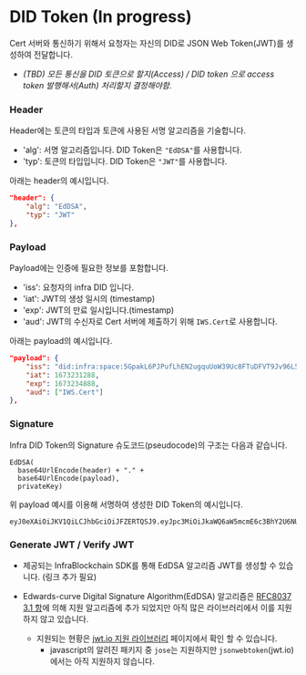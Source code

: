 # DID Token (In progress)

Cert 서버와 통신하기 위해서 요청자는 자신의 DID로 JSON Web Token(JWT)를 생성하여 전달합니다.

- _(TBD) 모든 통신을 DID 토큰으로 할지(Access) / DID token 으로 access token 발행해서(Auth) 처리할지 결정해야함._

### Header

Header에는 토큰의 타입과 토큰에 사용된 서명 알고리즘을 기술합니다.

- 'alg': 서명 알고리즘입니다. DID Token은 `"EdDSA"`를 사용합니다.
- 'typ': 토큰의 타입입니다. DID Token은 `"JWT"`를 사용합니다.

아래는 header의 예시입니다.

```json
"header": {
    "alg": "EdDSA",
    "typ": "JWT"
},
```

### Payload

Payload에는 인증에 필요한 정보를 포함합니다.

- 'iss': 요청자의 infra DID 입니다.
- 'iat': JWT의 생성 일시의 (timestamp)
- 'exp': JWT의 만료 일시입니다.(timestamp)
- 'aud': JWT의 수신자로 Cert 서버에 제출하기 위해 `IWS.Cert`로 사용합니다.

아래는 payload의 예시입니다.

```json
"payload": {
    "iss": "did:infra:space:5GpakL6PJPufLhEN2ugquUoW39Uc8FTuDFVT9Jv96L5v6Pjy",
    "iat": 1673231288,
    "exp": 1673234888,
    "aud": ["IWS.Cert"]
},
```

### Signature

Infra DID Token의 Signature 슈도코드(pseudocode)의 구조는 다음과 같습니다.

```
EdDSA(
  base64UrlEncode(header) + "." +
  base64UrlEncode(payload),
  privateKey)
```

위 payload 예시를 이용해 서명하여 생성한 DID Token의 예시입니다.

```
eyJ0eXAiOiJKV1QiLCJhbGciOiJFZERTQSJ9.eyJpc3MiOiJkaWQ6aW5mcmE6c3BhY2U6NUdwYWtMNlBKUHVmTGhFTjJ1Z3F1VW9XMzlVYzhGVHVERlZUOUp2OTZMNXY2UGp5IiwiaWF0IjoxNjczMjMxMjg4LCJleHAiOjE2NzMyMzQ4ODgsImF1ZCI6WyJJV1MuQ2VydCJdfQ.lHm_fUuXOnDPQBclBNdWcp6tSknIH_YUvBMvxT7TZ0We3j5RIWFByO7o_x_P2TC1qcCaTtyTCaDGx4MKk7wqjg
```

### Generate JWT / Verify JWT

- 제공되는 InfraBlockchain SDK를 통해 EdDSA 알고리즘 JWT를 생성할 수 있습니다. (링크 추가 필요)

- Edwards-curve Digital Signature Algorithm(EdDSA) 알고리즘은 [RFC8037 3.1 항](https://www.rfc-editor.org/rfc/rfc8037.html#section-3.1)에 의해 지원 알고리즘에 추가 되었지만 아직 많은 라이브러리에서 이를 지원하지 않고 있습니다.
  - 지원되는 현황은 [jwt.io 지원 라이브러리](https://jwt.io/libraries) 페이지에서 확인 할 수 있습니다.
    - javascript의 알려진 패키지 중 `jose`는 지원하지만 `jsonwebtoken`(jwt.io)에서는 아직 지원하지 않습니다.
